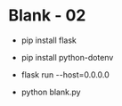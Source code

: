 Blank - 02
==========

- pip install flask
- pip install python-dotenv

- flask run --host=0.0.0.0
- python blank.py
